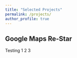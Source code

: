 ```yaml
---
title: "Selected Projects"
permalink: /projects/
author_profile: true
---
```


<a id="googlemapsrestar"></a>

## Google Maps Re-Star

Testing 1 2 3
